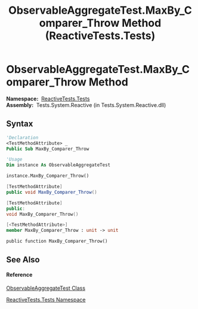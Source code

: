 ﻿---
title: ObservableAggregateTest.MaxBy_Comparer_Throw Method  (ReactiveTests.Tests)
TOCTitle: MaxBy_Comparer_Throw Method
ms:assetid: M:ReactiveTests.Tests.ObservableAggregateTest.MaxBy_Comparer_Throw
ms:mtpsurl: https://msdn.microsoft.com/en-us/library/reactivetests.tests.observableaggregatetest.maxby_comparer_throw(v=VS.103)
ms:contentKeyID: 36621107
ms.date: 06/28/2011
mtps_version: v=VS.103
f1_keywords:
- ReactiveTests.Tests.ObservableAggregateTest.MaxBy_Comparer_Throw
dev_langs:
- CSharp
- JScript
- VB
- FSharp
- c++
---

# ObservableAggregateTest.MaxBy\_Comparer\_Throw Method

**Namespace:**  [ReactiveTests.Tests](hh289046\(v=vs.103\).md)  
**Assembly:**  Tests.System.Reactive (in Tests.System.Reactive.dll)

## Syntax

``` vb
'Declaration
<TestMethodAttribute> _
Public Sub MaxBy_Comparer_Throw
```

``` vb
'Usage
Dim instance As ObservableAggregateTest

instance.MaxBy_Comparer_Throw()
```

``` csharp
[TestMethodAttribute]
public void MaxBy_Comparer_Throw()
```

``` c++
[TestMethodAttribute]
public:
void MaxBy_Comparer_Throw()
```

``` fsharp
[<TestMethodAttribute>]
member MaxBy_Comparer_Throw : unit -> unit 
```

``` jscript
public function MaxBy_Comparer_Throw()
```

## See Also

#### Reference

[ObservableAggregateTest Class](hh314823\(v=vs.103\).md)

[ReactiveTests.Tests Namespace](hh289046\(v=vs.103\).md)

